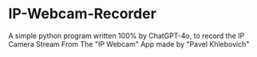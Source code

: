 # IP-Webcam-Recorder
A simple python program written 100% by ChatGPT-4o, to record the IP Camera Stream From The "IP Webcam" App made by "Pavel Khlebovich"
